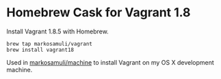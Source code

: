 Homebrew Cask for Vagrant 1.8
=============================

Install Vagrant 1.8.5 with Homebrew.

```
brew tap markosamuli/vagrant
brew install vagrant18
```

Used in [markosamuli/machine](https://github.com/markosamuli/machine) to install Vagrant on my OS X development machine.